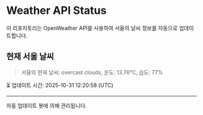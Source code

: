 
# Weather API Status

이 리포지토리는 OpenWeather API를 사용하여 서울의 날씨 정보를 자동으로 업데이트합니다.

## 현재 서울 날씨
> 서울의 현재 날씨: overcast clouds, 온도: 13.76°C, 습도: 77%

⏳ 업데이트 시간: 2025-10-31 12:20:58 (UTC)

---
자동 업데이트 봇에 의해 관리됩니다.
